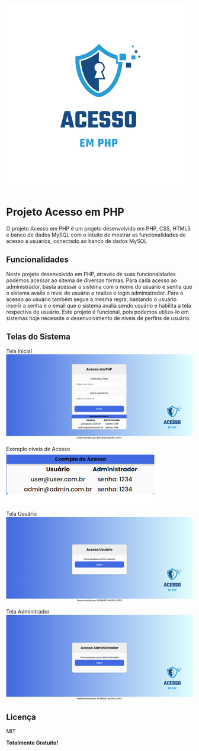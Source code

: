 
<img src="https://github.com/rod-lopes/PHP-acesso/blob/main/img/logo.png?raw=true" alt="PHP - Acesso" widht="100px">

# Projeto Acesso em PHP

O projeto Acesso em PHP é um projeto desenvolvido em PHP, CSS, HTML5 e banco de dados MySQL com o intuito de mostrar as funcionalidades de acesso a usuários, conectado ao banco de dados MySQL

## Funcionalidades

Neste projeto desenvolvido em PHP, através de suas funcionalidades podemos acessar ao sitema de diversas formas. Para cada acesso ao administrador, basta acessar o sistema com o nome do usuário e senha que o sistema avalia o nivel de usuário e realiza o login administrador. Para o acesso ao usuário também segue a mesma regra, bastando o usuário inserir a senha e o email que o sistema avalia sendo usuário e habilita a tela respectiva de usuário.
Este projeto é funcional, pois podemos utiliza-lo em sistemas hoje necessite o desenvolvimento de níveis de perfins de usuário.


## Telas do Sistema

Tela Inicial
<img src="https://github.com/rod-lopes/PHP-acesso/blob/main/img/home.png?raw=true" alt="Tela Inicial">

Exemplo níveis de Acesso
<img src="https://github.com/rod-lopes/PHP-acesso/blob/main/img/acesso.png?raw=true" alt="Exemplo Acesso">

Tela Usuário
<img src="https://github.com/rod-lopes/PHP-acesso/blob/main/img/usuario.png?raw=true" alt="Tela Usuário">

Tela Adminitrador
<img src="https://github.com/rod-lopes/PHP-acesso/blob/main/img/admin.png?raw=true" alt="Tela Admin">


## Licença

MIT

**Totalmente Gratuito!**
